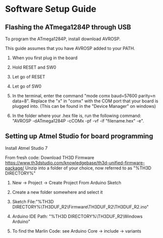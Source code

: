 # Software Setup Guide

## Flashing the ATmega1284P through USB

To program the ATmega1284P, install download AVROSP.

This guide assumes that you have AVROSP added to your PATH.

1) When you first plug in the board

2) Hold RESET and SW0

3) Let go of RESET

4) Let go of SW0

5) In the terminal, enter the command "mode comx baud=57600 parity=n data=8".
    Replace the "x" in "comx" with the COM port that your board is plugged into.
    (This can be found in the "Device Manager" on windows)

6) In the folder where your .hex file is, run the following command:
    "AVROSP -dATmega1284P -cCOMx -pf -vf -if "filename.hex" -e".

## Setting up Atmel Studio for board programming

Install Atmel Studio 7

From fresh code:
Download TH3D Firmware <https://www.th3dstudio.com/knowledgebase/th3d-unified-firmware-package/>
Unzip into a folder of your choice, now referred to as "%TH3D DIRECTORY%"

1) New -> Project -> Create Project From Arduino Sketch

2) Create a new folder somewhere and select it

3) Sketch File:"%TH3D DIRECTORY%\TH3DUF_R2\Firmware\TH3DUF_R2\TH3DUF_R2.ino"

4) Arduino IDE Path: "%TH3D DIRECTORY%\TH3DUF_R2\Windows Arduino\"

5) To find the Marlin Code: see Arduino Core -> include -> variants
